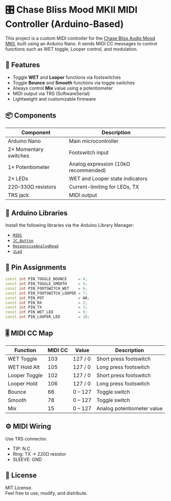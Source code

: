 # 🎛️ Chase Bliss Mood MKII MIDI Controller (Arduino-Based)

This project is a custom MIDI controller for the [Chase Bliss Audio Mood MKII](https://www.chaseblissaudio.com/), built using an Arduino Nano. It sends MIDI CC messages to control functions such as WET toggle, Looper control, and modulation.


## 🔧 Features

- Toggle **WET** and **Looper** functions via footswitches  
- Toggle **Bounce** and **Smooth** functions via toggle switches
- Always control **Mix** value using a potentiometer  
- MIDI output via TRS (SoftwareSerial)  
- Lightweight and customizable firmware  


## 📦 Components

| Component             | Description                      |
|-----------------------|----------------------------------|
| Arduino Nano          | Main microcontroller             |
| 2× Momentary switches | Footswitch input                 |
| 1× Potentiometer      | Analog expression (10kΩ recommended) |
| 2× LEDs               | WET and Looper state indicators  |
| 220–330Ω resistors    | Current-limiting for LEDs, TX        |
| TRS jack  | MIDI output                      |


## 🧰 Arduino Libraries

Install the following libraries via the Arduino Library Manager:

- [`MIDI`](https://github.com/FortySevenEffects/arduino_midi_library)  
- [`JC_Button`](https://github.com/JChristensen/JC_Button)  
- [`ResponsiveAnalogRead`](https://github.com/dxinteractive/ResponsiveAnalogRead)  
- [`JLed`](https://github.com/jandelgado/jled)  


## 📌 Pin Assignments

```cpp
const int PIN_TOGGLE_BOUNCE     = 4;
const int PIN_TOGGLE_SMOOTH     = 5;
const int PIN_FOOTSWITCH_WET    = 6;
const int PIN_FOOTSWITCH_LOOPER = 7;
const int PIN_POT               = A0;
const int PIN_RX                = 2;
const int PIN_TX                = 3;
const int PIN_WET_LED           = 9;
const int PIN_LOOPER_LED        = 10;
```

## 🎚️ MIDI CC Map

| Function        | MIDI CC | Value       | Description                |
|-----------------|---------|-------------|----------------------------|
| WET Toggle      | 103     | 127 / 0     | Short press footswitch      |
| WET Hold Alt    | 105     | 127 / 0     | Long press footswitch       |
| Looper Toggle   | 102     | 127 / 0     | Short press footswitch      |
| Looper Hold     | 106     | 127 / 0     | Long press footswitch       |
| Bounce      | 66      | 0 – 127     | Toggle switch  |
| Smooth      | 78      | 0 – 127     | Toggle switch  |
| Mix      | 15      | 0 – 127     | Analog potentiometer value  |


## ⚙️ MIDI Wiring

Use TRS connector.

- TIP: N.C.
- Ring: TX → 220Ω resistor
- SLEEVE: GND


## 🪪 License

MIT License.  
Feel free to use, modify, and distribute.

